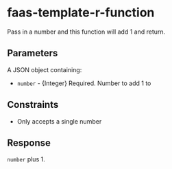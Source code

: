 # faas-template-r-function

Pass in a number and this function will add 1 and return.

## Parameters

A JSON object containing:
- `number` - {Integer} Required. Number to add 1 to
 

## Constraints

- Only accepts a single number

## Response

`number` plus 1.